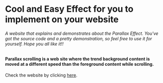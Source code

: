 # Cool and Easy Effect for you to implement on your website
<h6>A website that explains and demonstrates about the Parallax Effect. You've got the source code and a pretty demonstration, so feel free to use it for yourself. Hope you all like it!!</h6>

<h4>Parallax scrolling is a web site where the trend background content is moved at a different speed than the foreground content while scrolling.</h4>
<p> Check the website by clicking <a href="https://onlinebunker.github.io/Parallax-Effect/" target="_blank">here</a>.</p>
